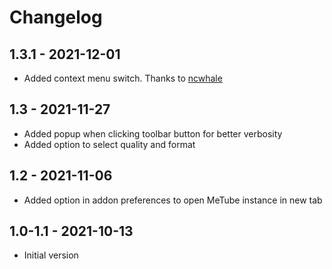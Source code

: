 # Changelog

## 1.3.1 - 2021-12-01

- Added context menu switch. Thanks to [ncwhale](https://github.com/ncwhale)
 
## 1.3 - 2021-11-27

- Added popup when clicking toolbar button for better verbosity
- Added option to select quality and format

## 1.2 - 2021-11-06

- Added option in addon preferences to open MeTube instance in new tab

## 1.0-1.1 - 2021-10-13

- Initial version
